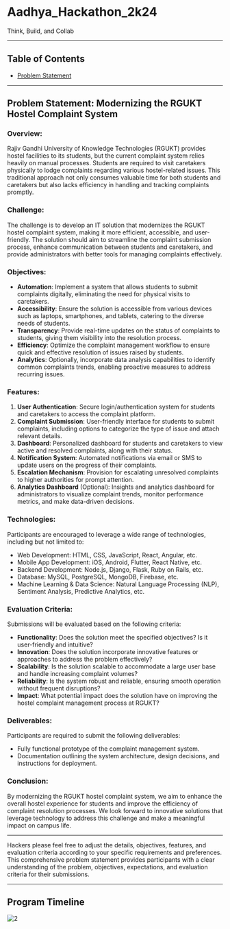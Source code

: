 # Aadhya_Hackathon_2k24

Think, Build, and Collab

---

## Table of Contents

- [Problem Statement](#problem-statement)


---

## Problem Statement: Modernizing the RGUKT Hostel Complaint System

### Overview:
Rajiv Gandhi University of Knowledge Technologies (RGUKT) provides hostel facilities to its students, but the current complaint system relies heavily on manual processes. Students are required to visit caretakers physically to lodge complaints regarding various hostel-related issues. This traditional approach not only consumes valuable time for both students and caretakers but also lacks efficiency in handling and tracking complaints promptly.

### Challenge:
The challenge is to develop an IT solution that modernizes the RGUKT hostel complaint system, making it more efficient, accessible, and user-friendly. The solution should aim to streamline the complaint submission process, enhance communication between students and caretakers, and provide administrators with better tools for managing complaints effectively.

### Objectives:
- **Automation**: Implement a system that allows students to submit complaints digitally, eliminating the need for physical visits to caretakers.
- **Accessibility**: Ensure the solution is accessible from various devices such as laptops, smartphones, and tablets, catering to the diverse needs of students.
- **Transparency**: Provide real-time updates on the status of complaints to students, giving them visibility into the resolution process.
- **Efficiency**: Optimize the complaint management workflow to ensure quick and effective resolution of issues raised by students.
- **Analytics**: Optionally, incorporate data analysis capabilities to identify common complaints trends, enabling proactive measures to address recurring issues.
  
### Features:
1. **User Authentication**: Secure login/authentication system for students and caretakers to access the complaint platform.
2. **Complaint Submission**: User-friendly interface for students to submit complaints, including options to categorize the type of issue and attach relevant details.
3. **Dashboard**: Personalized dashboard for students and caretakers to view active and resolved complaints, along with their status.
4. **Notification System**: Automated notifications via email or SMS to update users on the progress of their complaints.
5. **Escalation Mechanism**: Provision for escalating unresolved complaints to higher authorities for prompt attention.
6. **Analytics Dashboard** (Optional): Insights and analytics dashboard for administrators to visualize complaint trends, monitor performance metrics, and make data-driven decisions.
  
### Technologies:
Participants are encouraged to leverage a wide range of technologies, including but not limited to:
- Web Development: HTML, CSS, JavaScript, React, Angular, etc.
- Mobile App Development: iOS, Android, Flutter, React Native, etc.
- Backend Development: Node.js, Django, Flask, Ruby on Rails, etc.
- Database: MySQL, PostgreSQL, MongoDB, Firebase, etc.
- Machine Learning & Data Science: Natural Language Processing (NLP), Sentiment Analysis, Predictive Analytics, etc.

### Evaluation Criteria:
Submissions will be evaluated based on the following criteria:
- **Functionality**: Does the solution meet the specified objectives? Is it user-friendly and intuitive?
- **Innovation**: Does the solution incorporate innovative features or approaches to address the problem effectively?
- **Scalability**: Is the solution scalable to accommodate a large user base and handle increasing complaint volumes?
- **Reliability**: Is the system robust and reliable, ensuring smooth operation without frequent disruptions?
- **Impact**: What potential impact does the solution have on improving the hostel complaint management process at RGUKT?

### Deliverables:
Participants are required to submit the following deliverables:
- Fully functional prototype of the complaint management system.
- Documentation outlining the system architecture, design decisions, and instructions for deployment.

### Conclusion:
By modernizing the RGUKT hostel complaint system, we aim to enhance the overall hostel experience for students and improve the efficiency of complaint resolution processes. We look forward to innovative solutions that leverage technology to address this challenge and make a meaningful impact on campus life.

---

Hackers please feel free to adjust the details, objectives, features, and evaluation criteria according to your specific requirements and preferences. This comprehensive problem statement provides participants with a clear understanding of the problem, objectives, expectations, and evaluation criteria for their submissions.

---

## Program Timeline

![2](https://github.com/Azad99-9/Aadhya_Hackathon_2k24/assets/120930148/a8ef235e-b6c5-4188-80da-4cedd45e8913)





